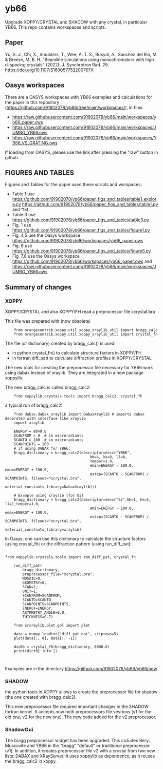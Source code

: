 yb66
====

Upgrade XOPPY/CRYSTAL and SHADOW with any crystal, in particular YB66. This repo contains workspaces and scripts.

Paper
-----

Yu, X. J., Chi, X., Smulders, T., Wee, A. T. S., Rusydi, A., Sanchez del Rio, M. & Breese, M. B. H. "Beamline simulations using monochromators with high d-spacing crystals"  (2022). J. Synchrotron Rad. 29. https://doi.org/10.1107/S160057752200707X


Oasys workspaces
----------------

There are a OASYS workspaces with YB66 examples and calculations for the paper in this repository (https://github.com/91902078/yb66/tree/main/workspaces/), in files: 
- https://raw.githubusercontent.com/91902078/yb66/main/workspaces/yb66_paper.ows
- https://raw.githubusercontent.com/91902078/yb66/main/workspaces/JUMBO_YB66.ows
- https://raw.githubusercontent.com/91902078/yb66/main/workspaces/YB66_VS_GRATING.ows

If loading from OASYS, please use the link after pressing the "raw" button in github. 



FIGURES AND TABLES
------------------

Figures and Tables for the paper used these scripts and worspaces:

- Table 1 use  https://github.com/91902078/yb66/paper_figs_and_tables/table1_explore.py https://github.com/91902078/yb66/paper_figs_and_tables/table1.py and *txt
- Table 3 use  https://github.com/91902078/yb66/paper_figs_and_tables/table3.py 
- Fig. 1 use https://github.com/91902078/yb66/paper_figs_and_tables/figure1.py
- Fig. 4,5  use the Oasys workspace https://github.com/91902078/yb66/workspaces/yb66_paper.ows
- Fig. 6 use https://github.com/91902078/yb66/paper_figs_and_tables/figure6.py
- Fig. 7,8  use the Oasys workspace https://github.com/91902078/yb66/workspaces/yb66_paper.ows and https://raw.githubusercontent.com/91902078/yb66/main/workspaces/JUMBO_YB66.ows


Summary of changes
------------------

### XOPPY

XOPPY/CRYSTAL and also XOPPY/FH read a preprocessor file xcrystal.bra

This file was prepared with (now obsolete)

```
    from orangecontrib.xoppy.util.xoppy_xraylib_util import bragg_calc
    from orangecontrib.xoppy.util.xoppy_xraylib_util import crystal_fh
```

The file (or dictionary) created by bragg_calc() is used:
 
- in python crystal_fh() to calculate structure factors in XOPPY/FH
- in fortran diff_patt to calculate diffraction profiles in XOPPY/CRYSTAL


The new tools for creating the preprocessor file necessary for YB66 work using dabax instead of xraylib. They are integrated in a new package xoppylib. 

The new bragg_calc is called bragg_calc2:

```
    from xoppylib.crystals.tools import bragg_calc2, crystal_fh
```

a typical run of bragg_calc2:


```
    from dabax.dabax_xraylib import DabaxXraylib # imports dabax decorated with interface like xraylib
    import xraylib
    
    ENERGY = 8040.0
    SCANFROM = 0  # in microradiants
    SCANTO = 100  # in microradiants
    SCANPOINTS = 200
    # if using DABAX for YB66:
    bragg_dictionary = bragg_calc2(descriptor=descr"YB66",
                                       hh=4, kk=0, ll=0,
                                       temper=1.0,
                                       emin=ENERGY - 100.0, emax=ENERGY + 100.0,
                                       estep=(SCANTO - SCANFROM) / SCANPOINTS, fileout="xcrystal.bra",
                                       material_constants_library=DabaxXraylib())
                                       
    # Example using xraylib (for Si)
    bragg_dictionary = bragg_calc2(descriptor=descr"Si",hh=1, kk=1, ll=1,temper=1.0,
                                       emin=ENERGY - 100.0, emax=ENERGY + 100.0,
                                       estep=(SCANTO - SCANFROM) / SCANPOINTS, fileout="xcrystal.bra",
                                       material_constants_library=xraylib)
```




In Oasys, one can use this dictionary to calculate the structure factors (using crystal_fh) or the diffraction pattern (using run_diff_pat):


```

from xoppylib.crystals.tools import run_diff_pat, crystal_fh

    run_diff_pat(
        bragg_dictionary,
        preprocessor_file="xcrystal.bra",
        MOSAIC=0,
        GEOMETRY=0,
        SCAN=2,
        UNIT=1,
        SCANFROM=SCANFROM,
        SCANTO=SCANTO,
        SCANPOINTS=SCANPOINTS,
        ENERGY=ENERGY,
        ASYMMETRY_ANGLE=0.0,
        THICKNESS=0.7)

    from srxraylib.plot.gol import plot

    data = numpy.loadtxt("diff_pat.dat", skiprows=5)
    plot(data[:, 0], data[:, -1])
    
    dic0b = crystal_fh(bragg_dictionary, 8000.0)
    print(dict0['info'])
    
        
```

Examples are in the directory https://github.com/91902078/yb66/yb66/new


### SHADOW

the python tools in XOPPY allows to create the preprocessor file for shadow (the one created with bragg_calc2). 

This new preprocessor file required important changes in the SHADOW fortran kernel. It accepts now both preprocessors file vesrions (v1 for the old one, v2 for the new one). The new code added for the v2 preprocessor.

### ShadowOui

The bragg preprocessor widget has been upgraded. This includes Beryl, Muscovite and YB66 in the "bragg" "default" or traditional preprocessor (v1). In addition, it creates preprocessor file v2 with a crystal from two new lists: DABAX and XRayServer. It uses xoppylib as dependence, as it reuses the bragg_calc2 in xoppy.

